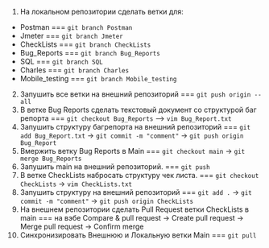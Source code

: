 1. На локальном репозитории сделать ветки для:
  - Postman === `git branch Postman`
  - Jmeter === `git branch Jmeter`
  - CheckLists === `git branch CheckLists`
  - Bug_Reports === `git branch Bug_Reports`
  - SQL === `git branch SQL`
  - Charles === `git branch Charles`
  - Mobile_testing === `git branch Mobile_testing`

2. Запушить все ветки на внешний репозиторий === `git push origin --all`
3. В ветке Bug Reports сделать текстовый документ со структурой баг репорта === `git checkout Bug_Reports` --> `vim Bug_Report.txt`
4. Запушить структуру багрепорта на внешний репозиторий === `git add Bug_Report.txt` -> `git commit -m "comment"` -> `git push origin Bug_Report`
5. Вмержить ветку Bug Reports в Main === `git checkout main` -> `git merge Bug_Reports`
6. Запушить main на внешний репозиторий. === `git push`
7. В ветке CheckLists набросать структуру чек листа. === `git checkout CheckLists` -> `vim CheckLists.txt` 
8. Запушить структуру на внешний репозиторий === `git add .` -> `git commit -m "comment"` -> `git push origin CheckLists`
9. На внешнем репозитории сделать Pull Request ветки CheckLists в main === на вэбе Compare & pull request -> Create pull request -> Merge pull request -> Confirm merge 
10. Синхронизировать Внешнюю и Локальную ветки Main === `git pull`
